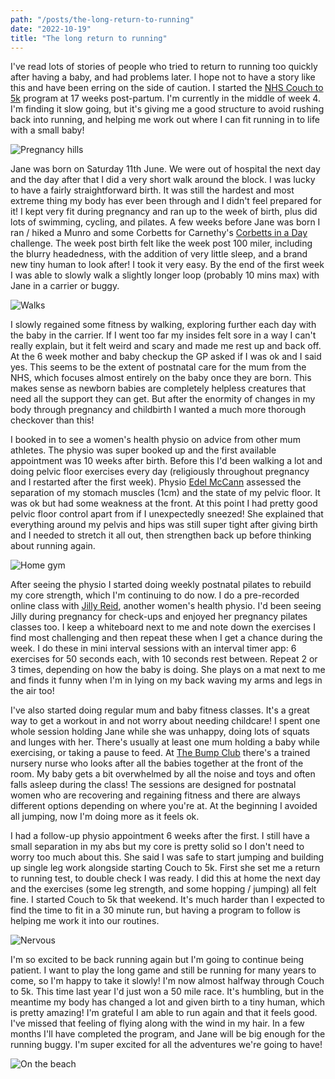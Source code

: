 ```yaml
---
path: "/posts/the-long-return-to-running"
date: "2022-10-19"
title: "The long return to running"
---
```


I've read lots of stories of people who tried to return to running too quickly after having a baby, and had problems later. I hope not to have a story like this and have been erring on the side of caution. I started the [NHS Couch to 5k](https://www.nhs.uk/live-well/exercise/running-and-aerobic-exercises/get-running-with-couch-to-5k/) program at 17 weeks post-partum. I'm currently in the middle of week 4. I'm finding it slow going, but it's giving me a good structure to avoid rushing back into running, and helping me work out where I can fit running in to life with a small baby!

<!-- end -->
![Pregnancy hills](../images/long-return-to-running/cobbler.jpeg)

Jane was born on Saturday 11th June. We were out of hospital the next day and the day after that I did a very short walk around the block. I was lucky to have a fairly straightforward birth. It was still the hardest and most extreme thing my body has ever been through and I didn't feel prepared for it! I kept very fit during pregnancy and ran up to the week of birth, plus did lots of swimming, cycling, and pilates. A few weeks before Jane was born I ran / hiked a Munro and some Corbetts for Carnethy's [Corbetts in a Day](https://carnethy.com/2022/05/corbetts-in-a-day-ticked/) challenge. The week post birth felt like the week post 100 miler, including the blurry headedness, with the addition of very little sleep, and a brand new tiny human to look after! I took it very easy. By the end of the first week I was able to slowly walk a slightly longer loop (probably 10 mins max) with Jane in a carrier or buggy.

![Walks](../images/long-return-to-running/walks.jpeg)

I slowly regained some fitness by walking, exploring further each day with the baby in the carrier. If I went too far my insides felt sore in a way I can't really explain, but it felt weird and scary and made me rest up and back off. At the 6 week mother and baby checkup the GP asked if I was ok and I said yes. This seems to be the extent of postnatal care for the mum from the NHS, which focuses almost entirely on the baby once they are born. This makes sense as newborn babies are completely helpless creatures that need all the support they can get. But after the enormity of changes in my body through pregnancy and childbirth I wanted a much more thorough checkover than this!

I booked in to see a women's health physio on advice from other mum athletes. The physio was super booked up and the first available appointment  was 10 weeks after birth. Before this I'd been walking a lot and doing pelvic floor exercises every day (religiously throughout pregnancy and I restarted after the first week). Physio [Edel McCann](https://www.physiomummy.com/) assessed the separation of my stomach muscles (1cm) and the state of my pelvic floor. It was ok but had some weakness at the front. At this point I had pretty good pelvic floor control apart from if I unexpectedly sneezed! She explained that everything around my pelvis and hips was still super tight after giving birth and I needed to stretch it all out, then strengthen back up before thinking about running again.

![Home gym](../images/long-return-to-running/home-gym.jpeg)

After seeing the physio I started doing weekly postnatal pilates to rebuild my core strength, which I'm continuing to do now. I do a pre-recorded online class with [Jilly Reid](https://www.jillyreidphysio.co.uk/pilates), another women's health physio. I'd been seeing Jilly during pregnancy for check-ups and enjoyed her pregnancy pilates classes too. I keep a whiteboard next to me and note down the exercises I find most challenging and then repeat these when I get a chance during the week. I do these in mini interval sessions with an interval timer app: 6 exercises for 50 seconds each, with 10 seconds rest between. Repeat 2 or 3 times, depending on how the baby is doing. She plays on a mat next to me and finds it funny when I'm in lying on my back waving my arms and legs in the air too!

I've also started doing regular mum and baby fitness classes. It's a great way to get a workout in and not worry about needing childcare! I spent one whole session holding Jane while she was unhappy, doing lots of squats and lunges with her. There's usually at least one mum holding a baby while exercising, or taking a pause to feed. At [The Bump Club](http://thebumpclub.com/) there's a trained nursery nurse who looks after all the babies together at the front of the room. My baby gets a bit overwhelmed by all the noise and toys and often falls asleep during the class! The sessions are designed for postnatal women who are recovering and regaining fitness and there are always different options depending on where you're at. At the beginning I avoided all jumping, now I'm doing more as it feels ok.

I had a follow-up physio appointment 6 weeks after the first. I still have a small separation in my abs but my core is pretty solid so I don't need to worry too much about this. She said I was safe to start jumping and building up single leg work alongside starting Couch to 5k. First she set me a return to running test, to double check I was ready. I did this at home the next day and the exercises (some leg strength, and some hopping / jumping) all felt fine. I started Couch to 5k that weekend. It's much harder than I expected to find the time to fit in a 30 minute run, but having a program to follow is helping me work it into our routines.

![Nervous](../images/long-return-to-running/nervous.jpeg)

I'm so excited to be back running again but I'm going to continue being patient. I want to play the long game and still be running for many years to come, so I'm happy to take it slowly! I'm now almost halfway through Couch to 5k. This time last year I'd just won a 50 mile race. It's humbling, but in the meantime my body has changed a lot and given birth to a tiny human, which is pretty amazing! I'm grateful I am able to run again and that it feels good. I've missed that feeling of flying along with the wind in my hair. In a few months I'll have completed the program, and Jane will be big enough for the running buggy. I'm super excited for all the adventures we're going to have!

![On the beach](../images/long-return-to-running/future.jpeg)